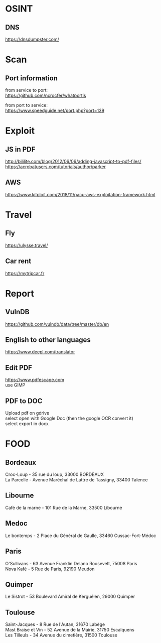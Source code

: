 # OSINT
## DNS
https://dnsdumpster.com/

# Scan

## Port information
from service to port:  
https://github.com/ncrocfer/whatportis

from port to service:  
https://www.speedguide.net/port.php?port=139

# Exploit
## JS in PDF
http://bililite.com/blog/2012/06/06/adding-javascript-to-pdf-files/  
https://acrobatusers.com/tutorials/author/parker

## AWS
https://www.kitploit.com/2018/11/pacu-aws-exploitation-framework.html

# Travel
## Fly
https://ulysse.travel/  

## Car rent
https://mytripcar.fr  

# Report
## VulnDB
https://github.com/vulndb/data/tree/master/db/en

## English to other languages
https://www.deepl.com/translator

## Edit PDF
https://www.pdfescape.com  
use GIMP  

## PDF to DOC
Upload pdf on gdrive  
select open with Google Doc (then the google OCR convert it)  
select export in docx  

# FOOD

## Bordeaux
Croc-Loup - 35 rue du loup, 33000 BORDEAUX  
La Parcelle - Avenue Maréchal de Lattre de Tassigny, 33400 Talence  

## Libourne
Café de la marne - 101 Rue de la Marne, 33500 Libourne  

## Medoc
Le bontemps - 2 Place du Général de Gaulle, 33460 Cussac-Fort-Médoc  

## Paris
O'Sullivans - 63 Avenue Franklin Delano Roosevelt, 75008 Paris  
Nova Kafé - 5 Rue de Paris, 92190 Meudon  

## Quimper
Le Sistrot - 53 Boulevard Amiral de Kerguélen, 29000 Quimper  

## Toulouse
Saint-Jacques - 8 Rue de l'Autan, 31670 Labège  
Mast Braise et Vin - 52 Avenue de la Mairie, 31750 Escalquens  
Les Tilleuls - 34 Avenue du cimetière, 31500 Toulouse  
